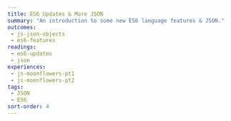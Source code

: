 ```yaml
---
title: ES6 Updates & More JSON
summary: "An introduction to some new ES6 language features & JSON."
outcomes:
 - js-json-objects
 - es6-features
readings:
 - es6-updates
 - json
experiences:
 - js-moonflowers-pt1
 - js-moonflowers-pt2
tags:
 - JSON
 - ES6
sort-order: 4
---
```

